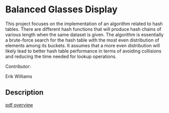 # Balanced Glasses Display

This project focuses on the implementation of an algorithm related to hash tables. There are different hash functions that will produce hash chains of various length when the same dataset is given. The algorithm is essentially a brute-force search for the hash table with the most even distribution of elements among its buckets.  It assumes that a more even distribution will likely lead to better hash table performance in terms of avoiding collisions and reducing the time needed for lookup operations.

Contributor:

Erik Williams

## Description

[pdf overview](./project3Overview.pdf)
